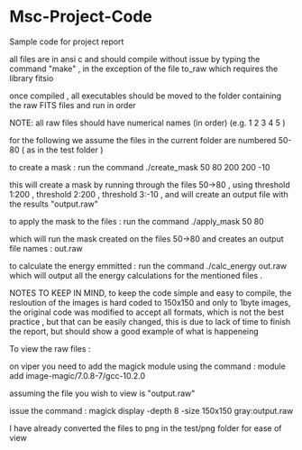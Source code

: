 # Msc-Project-Code
Sample code for project report

all files are in ansi c and should compile without issue by typing the command "make" , in the exception of the file to_raw which requires the library fitsio

once compiled , all executables should be moved to the folder containing the raw FITS files and run in order 

NOTE: all raw files should have numerical names (in order) (e.g. 1 2 3 4 5 )

for the following we assume the files in the current folder are numbered 50-80 ( as in the test folder )

to create a mask : run the command ./create_mask 50 80 200 200 -10

this will create a mask by running through the files 50->80 , using threshold 1:200 , threshold 2:200 , threshold 3:-10 , and will create an output file
with the results "output.raw"

to apply the mask to the files : run the command ./apply_mask 50 80 

which will run the mask created on the files 50->80  and creates an output file names : out.raw

to calculate the energy emmitted : run the command ./calc_energy out.raw 
which will output all the energy calculations for the mentioned files .


NOTES TO KEEP IN MIND,
to keep the code simple and easy to compile, the resloution of the images is hard coded to 150x150 and only to 1byte images, the original code was modified to accept all formats, which is not the best practice , 
but that can be easily changed, this is due to lack of time to finish the report, but should show a good example of what is happeneing

To view the raw files : 

on viper you need to add the magick module using the command : module add image-magic/7.0.8-7/gcc-10.2.0

assuming the file you wish to view is "output.raw"

issue the command : magick display -depth 8 -size 150x150 gray:output.raw

I have already converted the files to png in the test/png folder for ease of view





